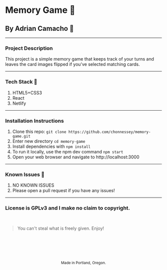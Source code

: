 # Memory Game :tophat:
## By Adrian Camacho :electric_plug:

---

### Project Description

This project is a simple memory game that keeps track of your turns and leaves the card images flipped if you've selected matching cards.


---
### Tech Stack :floppy_disk:
1. HTML5+CSS3
2. React
3. Netlify
---
### Installation Instructions
1. Clone this repo: `git clone https://github.com/chonnessey/memory-game.git`
2. Enter new directory `cd memory-game`
3. Install dependencies with `npm install`
4. To run it locally, use the npm dev command `npm start`
5. Open your web browser and navigate to http://localhost:3000
---
### Known Issues :bug:
1. NO KNOWN ISSUES
2. Please open a pull request if you have any issues!
---
### License is GPLv3 and I make no claim to copyright. 
<br />

> You can't steal what is freely given. Enjoy!

<br />
<br />
<br />
<br />
<p align="center">
  <small>Made in Portland, Oregon. </small>
</p>